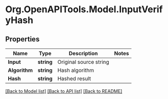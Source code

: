 
# Org.OpenAPITools.Model.InputVerifyHash

## Properties

Name | Type | Description | Notes
------------ | ------------- | ------------- | -------------
**Input** | **string** | Original source string | 
**Algorithm** | **string** | Hash algorithm | 
**Hash** | **string** | Hashed result | 

[[Back to Model list]](../README.md#documentation-for-models)
[[Back to API list]](../README.md#documentation-for-api-endpoints)
[[Back to README]](../README.md)

